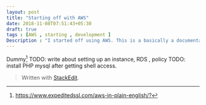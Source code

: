 ```yaml
---
layout: post
title: "Starting off with AWS"
date: 2018-11-08T07:51:43+05:30
draft: true
tags : [AWS , starting , development ]
Description : "I started off using AWS. This is a basically a documentation of how i set up a simple site using EC2"
---
```

Dummy[^awsSimpleLanguage]
TODO: write about setting up an instance, RDS , policy 
TODO: install PHP mysql after getting shell access.

[^awsSimpleLanguage]:<https://www.expeditedssl.com/aws-in-plain-english/?>

> Written with [StackEdit](https://stackedit.io/).
<!--stackedit_data:
eyJoaXN0b3J5IjpbLTIxMzY5NTg3ODEsLTMyNDIxOTk5OCw0ND
Q0NTczNDMsNTEwOTQ0MDEwLDE4ODQ1NTU5NjAsNzMwOTk4MTE2
XX0=
-->